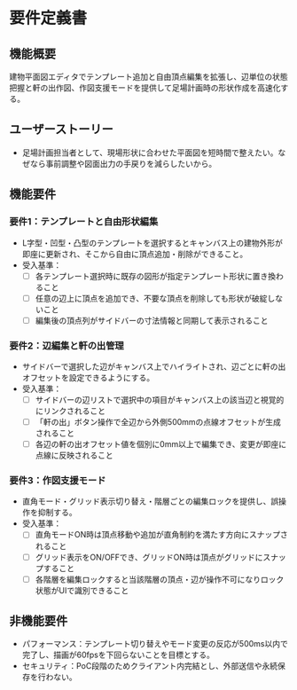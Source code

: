 # 要件定義書

## 機能概要
建物平面図エディタでテンプレート追加と自由頂点編集を拡張し、辺単位の状態把握と軒の出作図、作図支援モードを提供して足場計画時の形状作成を高速化する。

## ユーザーストーリー
- 足場計画担当者として、現場形状に合わせた平面図を短時間で整えたい。なぜなら事前調整や図面出力の手戻りを減らしたいから。

## 機能要件
### 要件1：テンプレートと自由形状編集
- L字型・凹型・凸型のテンプレートを選択するとキャンバス上の建物外形が即座に更新され、そこから自由に頂点追加・削除ができること。
- 受入基準：
  - [ ] 各テンプレート選択時に既存の図形が指定テンプレート形状に置き換わること
  - [ ] 任意の辺上に頂点を追加でき、不要な頂点を削除しても形状が破綻しないこと
  - [ ] 編集後の頂点列がサイドバーの寸法情報と同期して表示されること

### 要件2：辺編集と軒の出管理
- サイドバーで選択した辺がキャンバス上でハイライトされ、辺ごとに軒の出オフセットを設定できるようにする。
- 受入基準：
  - [ ] サイドバーの辺リストで選択中の項目がキャンバス上の該当辺と視覚的にリンクされること
  - [ ] 「軒の出」ボタン操作で全辺から外側500mmの点線オフセットが生成されること
  - [ ] 各辺の軒の出オフセット値を個別に0mm以上で編集でき、変更が即座に点線に反映されること

### 要件3：作図支援モード
- 直角モード・グリッド表示切り替え・階層ごとの編集ロックを提供し、誤操作を抑制する。
- 受入基準：
  - [ ] 直角モードON時は頂点移動や追加が直角制約を満たす方向にスナップされること
  - [ ] グリッド表示をON/OFFでき、グリッドON時は頂点がグリッドにスナップすること
  - [ ] 各階層を編集ロックすると当該階層の頂点・辺が操作不可になりロック状態がUIで識別できること

## 非機能要件
- パフォーマンス：テンプレート切り替えやモード変更の反応が500ms以内で完了し、描画が60fpsを下回らないことを目標とする。
- セキュリティ：PoC段階のためクライアント内完結とし、外部送信や永続保存を行わない。
